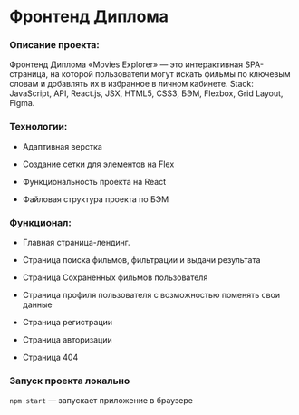 # Фронтенд Диплома

### Описание проекта: 
Фронтенд Диплома «Movies Explorer» — это интерактивная SPA-страница, на которой пользователи могут искать фильмы по ключевым словам и добавлять их в избранное в личном кабинете. Stack: JavaScript, API, React.js, JSX, HTML5, CSS3, БЭМ, Flexbox, Grid Layout, Figma.


### Технологии:

+ Адаптивная верстка

+ Создание сетки для элементов на Flex

+ Функциональность проекта на React

+ Файловая структура проекта по БЭМ


 

### Функционал: 

+ Главная страница-лендинг.

+ Страница поиска фильмов, фильтрации и выдачи результата

+ Страница Сохраненных фильмов пользователя

+ Страница профиля пользователя с возможностью поменять свои данные

+ Страница регистрации

+ Страница авторизации

+ Страница 404



### Запуск проекта локально

`npm start` — запускает приложение в браузере


